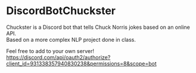 # DiscordBotChuckster
Chuckster is a Discord bot that tells Chuck Norris jokes based on an online API.  
Based on a more complex NLP project done in class.

Feel free to add to your own server!
https://discord.com/api/oauth2/authorize?client_id=931338357940830238&permissions=8&scope=bot

